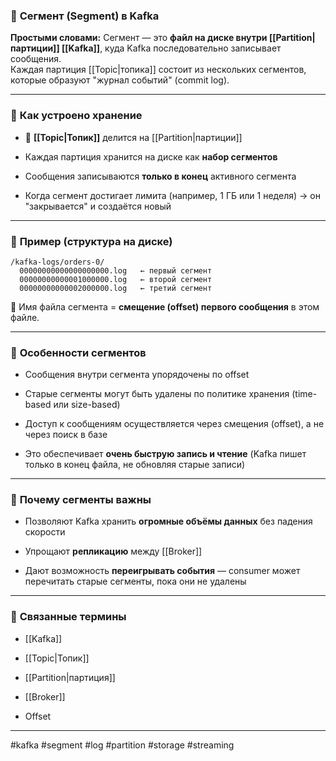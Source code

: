 ### 📄 **Сегмент (Segment) в Kafka**

**Простыми словами:** Сегмент — это **файл на диске внутри [[Partition|партиции]] [[Kafka]]**, куда Kafka последовательно записывает сообщения.  
Каждая партиция [[Topic|топика]] состоит из нескольких сегментов, которые образуют "журнал событий" (commit log).

---

### 🧩 **Как устроено хранение**

- 📂 **[[Topic|Топик]]** делится на [[Partition|партиции]]
    
- Каждая партиция хранится на диске как **набор сегментов**
    
- Сообщения записываются **только в конец** активного сегмента
    
- Когда сегмент достигает лимита (например, 1 ГБ или 1 неделя) → он "закрывается" и создаётся новый
    

---

### 📌 **Пример (структура на диске)**

```
/kafka-logs/orders-0/
  00000000000000000000.log   ← первый сегмент
  00000000000001000000.log   ← второй сегмент
  00000000000002000000.log   ← третий сегмент
```

📍 Имя файла сегмента = **смещение (offset) первого сообщения** в этом файле.

---

### 🧠 **Особенности сегментов**

- Сообщения внутри сегмента упорядочены по offset
    
- Старые сегменты могут быть удалены по политике хранения (time-based или size-based)
    
- Доступ к сообщениям осуществляется через смещения (offset), а не через поиск в базе
    
- Это обеспечивает **очень быструю запись и чтение** (Kafka пишет только в конец файла, не обновляя старые записи)
    

---

### 🚀 **Почему сегменты важны**

- Позволяют Kafka хранить **огромные объёмы данных** без падения скорости
    
- Упрощают **репликацию** между [[Broker]]
    
- Дают возможность **переигрывать события** — consumer может перечитать старые сегменты, пока они не удалены
    

---

### 🔗 **Связанные термины**

- [[Kafka]]
    
- [[Topic|Топик]]
    
- [[Partition|партиция]]
    
- [[Broker]]
    
- Offset
    

---

#kafka #segment #log #partition #storage #streaming